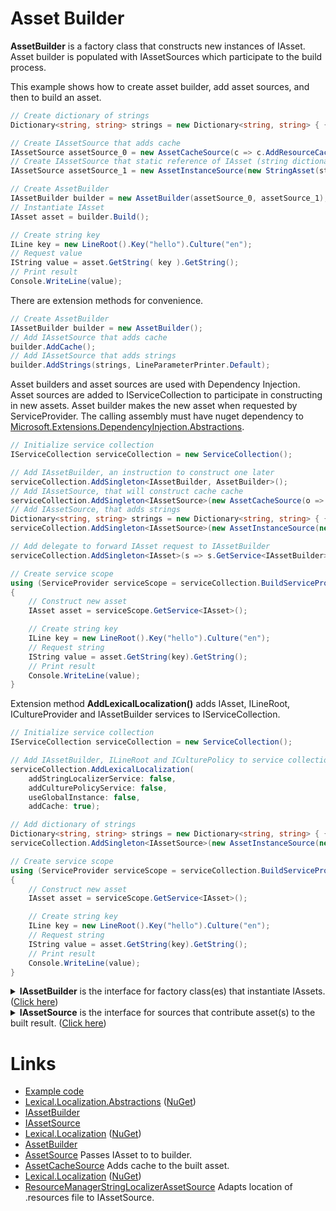 # Asset Builder
**AssetBuilder** is a factory class that constructs new instances of IAsset. 
Asset builder is populated with IAssetSources which participate to the build process. 

This example shows how to create asset builder, add asset sources, and then to build an asset.

```csharp
// Create dictionary of strings
Dictionary<string, string> strings = new Dictionary<string, string> { { "en:hello", "Hello World!" } };

// Create IAssetSource that adds cache 
IAssetSource assetSource_0 = new AssetCacheSource(c => c.AddResourceCache().AddStringsCache().AddCulturesCache());
// Create IAssetSource that static reference of IAsset (string dictionary)
IAssetSource assetSource_1 = new AssetInstanceSource(new StringAsset(strings, LineParameterPrinter.Default) );

// Create AssetBuilder
IAssetBuilder builder = new AssetBuilder(assetSource_0, assetSource_1);
// Instantiate IAsset
IAsset asset = builder.Build();

// Create string key
ILine key = new LineRoot().Key("hello").Culture("en");
// Request value
IString value = asset.GetString( key ).GetString();
// Print result
Console.WriteLine(value);
```

There are extension methods for convenience.

```csharp
// Create AssetBuilder
IAssetBuilder builder = new AssetBuilder();
// Add IAssetSource that adds cache 
builder.AddCache();
// Add IAssetSource that adds strings
builder.AddStrings(strings, LineParameterPrinter.Default);
```

Asset builders and asset sources are used with Dependency Injection. 
Asset sources are added to IServiceCollection to participate in constructing in new assets.
Asset builder makes the new asset when requested by ServiceProvider.
The calling assembly must have nuget dependency to [Microsoft.Extensions.DependencyInjection.Abstractions](https://www.nuget.org/packages/Microsoft.Extensions.DependencyInjection.Abstractions/).


```csharp
// Initialize service collection
IServiceCollection serviceCollection = new ServiceCollection();

// Add IAssetBuilder, an instruction to construct one later
serviceCollection.AddSingleton<IAssetBuilder, AssetBuilder>();
// Add IAssetSource, that will construct cache cache
serviceCollection.AddSingleton<IAssetSource>(new AssetCacheSource(o => o.AddResourceCache().AddStringsCache().AddCulturesCache()));
// Add IAssetSource, that adds strings
Dictionary<string, string> strings = new Dictionary<string, string> { { "en:hello", "Hello World!" } };
serviceCollection.AddSingleton<IAssetSource>(new AssetInstanceSource(new StringAsset(strings, LineParameterPrinter.Default)));

// Add delegate to forward IAsset request to IAssetBuilder
serviceCollection.AddSingleton<IAsset>(s => s.GetService<IAssetBuilder>().Build());

// Create service scope
using (ServiceProvider serviceScope = serviceCollection.BuildServiceProvider())
{
    // Construct new asset
    IAsset asset = serviceScope.GetService<IAsset>();

    // Create string key
    ILine key = new LineRoot().Key("hello").Culture("en");
    // Request string
    IString value = asset.GetString(key).GetString();
    // Print result
    Console.WriteLine(value);
}
```

Extension method **AddLexicalLocalization()** adds IAsset, ILineRoot, ICultureProvider and IAssetBuilder services to IServiceCollection.

```csharp
// Initialize service collection
IServiceCollection serviceCollection = new ServiceCollection();

// Add IAssetBuilder, ILineRoot and ICulturePolicy to service collection
serviceCollection.AddLexicalLocalization(
    addStringLocalizerService: false, 
    addCulturePolicyService: false, 
    useGlobalInstance: false,
    addCache: true);

// Add dictionary of strings
Dictionary<string, string> strings = new Dictionary<string, string> { { "en:hello", "Hello World!" } };
serviceCollection.AddSingleton<IAssetSource>(new AssetInstanceSource(new StringAsset(strings, LineParameterPrinter.Default)));

// Create service scope
using (ServiceProvider serviceScope = serviceCollection.BuildServiceProvider())
{
    // Construct new asset
    IAsset asset = serviceScope.GetService<IAsset>();

    // Create string key
    ILine key = new LineRoot().Key("hello").Culture("en");
    // Request string
    IString value = asset.GetString(key).GetString();
    // Print result
    Console.WriteLine(value);
}
```

<details>
  <summary><b>IAssetBuilder</b> is the interface for factory class(es) that instantiate IAssets. (<u>Click here</u>)</summary>

```csharp
/// <summary>
/// Builder that can create <see cref="IAsset"/> instance(s).
/// 
/// For dependency injection.
/// </summary>
public interface IAssetBuilder
{
    /// <summary>
    /// List of asset sources that can construct assets.
    /// </summary>
    IList<IAssetSource> Sources { get; }

    /// <summary>
    /// Build language strings.
    /// </summary>
    /// <returns></returns>
    IAsset Build();
}
```
</details>
<details>
  <summary><b>IAssetSource</b> is the interface for sources that contribute asset(s) to the built result. (<u>Click here</u>)</summary>

```csharp
/// <summary>
/// Source of assets. Adds resources to builder's list.
/// </summary>
public interface IAssetSource
{
    /// <summary>
    /// Source adds its <see cref="IAsset"/>s to list.
    /// </summary>
    /// <param name="list">list to add provider(s) to</param>
    /// <returns>self</returns>
    void Build(IList<IAsset> list);

    /// <summary>
    /// Allows source to do post build action and to decorate already built asset.
    /// 
    /// This allows a source to provide decoration such as cache.
    /// </summary>
    /// <param name="asset"></param>
    /// <returns>asset or component</returns>
    IAsset PostBuild(IAsset asset);
}
```
</details>

# Links
* [Example code](https://github.com/tagcode/Lexical.Localization/tree/master/docs/IAssetBuilder)
* [Lexical.Localization.Abstractions](https://github.com/tagcode/Lexical.Localization/tree/master/Lexical.Localization/Abstractions) ([NuGet](https://www.nuget.org/packages/Lexical.Localization.Abstractions/))
 * [IAssetBuilder](https://github.com/tagcode/Lexical.Localization/blob/master/Lexical.Localization.Abstractions/Asset/IAssetBuilder.cs)
 * [IAssetSource](https://github.com/tagcode/Lexical.Localization/blob/master/Lexical.Localization.Abstractions/Asset/IAssetSource.cs)
* [Lexical.Localization](https://github.com/tagcode/Lexical.Localization/tree/master/Lexical.Localization) ([NuGet](https://www.nuget.org/packages/Lexical.Localization/))
 * [AssetBuilder](https://github.com/tagcode/Lexical.Localization/tree/master/Lexical.Localization/Asset/AssetBuilder.cs)
 * [AssetSource](https://github.com/tagcode/Lexical.Localization/tree/master/Lexical.Localization/Asset/AssetSource.cs) Passes IAsset to to builder.
 * [AssetCacheSource](https://github.com/tagcode/Lexical.Localization/blob/master/Lexical.Localization/Asset/AssetCache.cs) Adds cache to the built asset. 
* [Lexical.Localization](https://github.com/tagcode/Lexical.Localization/tree/master/Lexical.Localization) ([NuGet](https://www.nuget.org/packages/Lexical.Localization/))
 * [ResourceManagerStringLocalizerAssetSource](https://github.com/tagcode/Lexical.Localization/blob/master/Lexical.Localization/StringAsset/ResourceManagerStringLocalizerAssetSource.cs) Adapts location of .resources file to IAssetSource.
